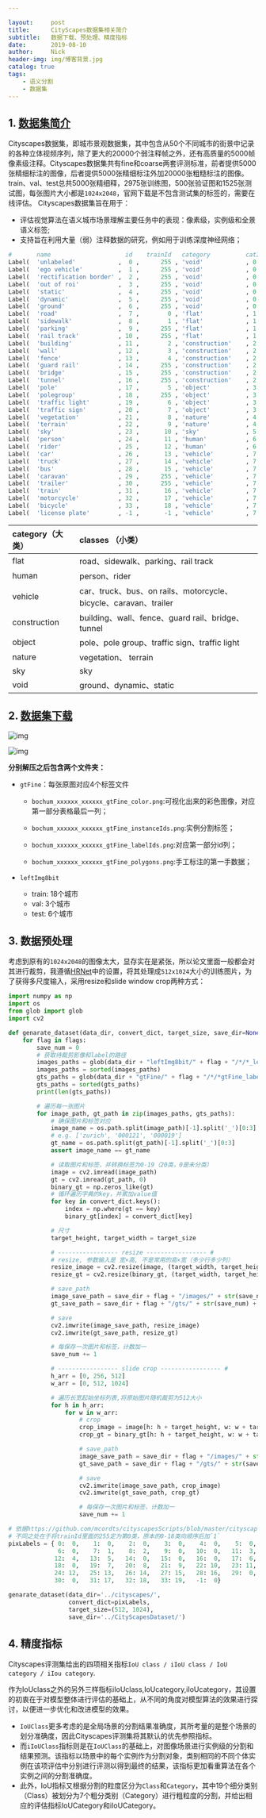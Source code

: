 ```yaml
---

layout:     post
title:      CityScapes数据集相关简介
subtitle:   数据下载、预处理、精度指标
date:       2019-08-10
author:     Nick
header-img: img/博客背景.jpg
catalog: true
tags:
    - 语义分割
    - 数据集
---
```


## 1. [数据集简介](https://www.cityscapes-dataset.com/)

Cityscapes数据集，即城市景观数据集，其中包含从50个不同城市的街景中记录的各种立体视频序列，除了更大的20000个弱注释帧之外，还有高质量的5000帧像素级注释。Cityscapes数据集共有fine和coarse两套评测标准，前者提供5000张精细标注的图像，后者提供5000张精细标注外加20000张粗糙标注的图像。train、val、test总共5000张精细释，2975张训练图，500张验证图和1525张测试图，每张图片大小都是`1024x2048`，官网下载是不包含测试集的标签的，需要在线评估。
Cityscapes数据集旨在用于：

* 评估视觉算法在语义城市场景理解主要任务中的表现：像素级，实例级和全景语义标签;
* 支持旨在利用大量（弱）注释数据的研究，例如用于训练深度神经网络；

```python
#       name                     id    trainId   category          catId        color
Label(  'unlabeled'            ,  0 ,      255 , 'void'            , 0      (  0,  0,  0) ),
Label(  'ego vehicle'          ,  1 ,      255 , 'void'            , 0      , (  0,  0,  0) ),
Label(  'rectification border' ,  2 ,      255 , 'void'            , 0      , (  0,  0,  0) ),
Label(  'out of roi'           ,  3 ,      255 , 'void'            , 0      , (  0,  0,  0) ),
Label(  'static'               ,  4 ,      255 , 'void'            , 0      , (  0,  0,  0) ),
Label(  'dynamic'              ,  5 ,      255 , 'void'            , 0      , (111, 74,  0) ),
Label(  'ground'               ,  6 ,      255 , 'void'            , 0      , ( 81,  0, 81) ),
Label(  'road'                 ,  7 ,        0 , 'flat'            , 1      , (128, 64,128) ),
Label(  'sidewalk'             ,  8 ,        1 , 'flat'            , 1      , (244, 35,232) ),
Label(  'parking'              ,  9 ,      255 , 'flat'            , 1      , (250,170,160) ),
Label(  'rail track'           , 10 ,      255 , 'flat'            , 1      , (230,150,140) ),
Label(  'building'             , 11 ,        2 , 'construction'    , 2      , ( 70, 70, 70) ),
Label(  'wall'                 , 12 ,        3 , 'construction'    , 2      , (102,102,156) ),
Label(  'fence'                , 13 ,        4 , 'construction'    , 2      , (190,153,153) ),
Label(  'guard rail'           , 14 ,      255 , 'construction'    , 2      , (180,165,180) ),
Label(  'bridge'               , 15 ,      255 , 'construction'    , 2      , (150,100,100) ),
Label(  'tunnel'               , 16 ,      255 , 'construction'    , 2      , (150,120, 90) ),
Label(  'pole'                 , 17 ,        5 , 'object'          , 3      , (153,153,153) ),
Label(  'polegroup'            , 18 ,      255 , 'object'          , 3      , (153,153,153) ),
Label(  'traffic light'        , 19 ,        6 , 'object'          , 3      , (250,170, 30) ),
Label(  'traffic sign'         , 20 ,        7 , 'object'          , 3      , (220,220,  0) ),
Label(  'vegetation'           , 21 ,        8 , 'nature'          , 4      , (107,142, 35) ),
Label(  'terrain'              , 22 ,        9 , 'nature'          , 4      , (152,251,152) ),
Label(  'sky'                  , 23 ,       10 , 'sky'             , 5      , ( 70,130,180) ),
Label(  'person'               , 24 ,       11 , 'human'           , 6      , (220, 20, 60) ),
Label(  'rider'                , 25 ,       12 , 'human'           , 6      , (255,  0,  0) ),
Label(  'car'                  , 26 ,       13 , 'vehicle'         , 7      , (  0,  0,142) ),
Label(  'truck'                , 27 ,       14 , 'vehicle'         , 7      , (  0,  0, 70) ),
Label(  'bus'                  , 28 ,       15 , 'vehicle'         , 7      , (  0, 60,100) ),
Label(  'caravan'              , 29 ,      255 , 'vehicle'         , 7      , (  0,  0, 90) ),
Label(  'trailer'              , 30 ,      255 , 'vehicle'         , 7      , (  0,  0,110) ),
Label(  'train'                , 31 ,       16 , 'vehicle'         , 7      , (  0, 80,100) ),
Label(  'motorcycle'           , 32 ,       17 , 'vehicle'         , 7      , (  0,  0,230) ),
Label(  'bicycle'              , 33 ,       18 , 'vehicle'         , 7      , (119, 11, 32) ),
Label(  'license plate'        , -1 ,       -1 , 'vehicle'         , 7      , (  0,  0,142) ),
```

| category（大类） | classes （小类）                                             |
| :--------------- | :----------------------------------------------------------- |
| flat             | road、sidewalk、parking、rail track                          |
| human            | person、rider                                                |
| vehicle          | car、truck、bus、on rails、motorcycle、bicycle、caravan、trailer |
| construction     | building、wall、fence、guard rail、bridge、tunnel            |
| object           | pole、pole group、traffic sign、traffic light                |
| nature           | vegetation、 terrain                                         |
| sky              | sky                                                          |
| void             | ground、dynamic、static                                      |

## 2. [数据集下载](https://www.cityscapes-dataset.com/downloads/)

![img](/img/2019-08-10-1.png)

![img](/img/2019-08-10-2.png)

**分别解压之后包含两个文件夹：**

* `gtFine`：每张原图对应4个标签文件

  * `bochum_xxxxxx_xxxxxx_gtFine_color.png`:可视化出来的彩色图像，对应第一部分表格最后一列；

  * `bochum_xxxxxx_xxxxxx_gtFine_instanceIds.png`:实例分割标签；

  * `bochum_xxxxxx_xxxxxx_gtFine_labelIds.png`:对应第一部分id列；
  * `bochum_xxxxxx_xxxxxx_gtFine_polygons.png`:手工标注的第一手数据；

* `leftImg8bit`
  * train: 18个城市
  - val:  3个城市
  - test:  6个城市

## 3. 数据预处理

考虑到原有的`1024x2048`的图像太大，显存实在是紧张，所以论文里面一般都会对其进行裁剪，我遵循[HRNet](https://arxiv.org/pdf/1904.04514.pdf)中的设置，将其处理成`512x1024`大小的训练图片，为了获得多尺度输入，采用resize和slide window crop两种方式：

```python
import numpy as np
import os
from glob import glob
import cv2

def genarate_dataset(data_dir, convert_dict, target_size, save_dir=None, flags=['train', 'val', 'test']):
    for flag in flags:
        save_num = 0
        # 获取待裁剪影像和label的路径
        images_paths = glob(data_dir + "leftImg8bit/" + flag + "/*/*_leftImg8bit.png")
        images_paths = sorted(images_paths)
        gts_paths = glob(data_dir + "gtFine/" + flag + "/*/*gtFine_labelIds.png")
        gts_paths = sorted(gts_paths)
        print(len(gts_paths))

        # 遍历每一张图片
        for image_path, gt_path in zip(images_paths, gts_paths):
            # 确保图片和标签对应
            image_name = os.path.split(image_path)[-1].split('_')[0:3]  
            # e.g. ['zurich', '000121', '000019']
            gt_name = os.path.split(gt_path)[-1].split('_')[0:3]
            assert image_name == gt_name

            # 读取图片和标签，并转换标签为0-19（20类，0是未分类）
            image = cv2.imread(image_path)
            gt = cv2.imread(gt_path, 0)
            binary_gt = np.zeros_like(gt)
            # 循环遍历字典的key，并累加value值
            for key in convert_dict.keys():
                index = np.where(gt == key)
                binary_gt[index] = convert_dict[key]

            # 尺寸
            target_height, target_width = target_size

            # ----------------- resize ----------------- #
            # resize, 参数输入是 宽×高, 不是常用的高×宽（多少行多少列）
            resize_image = cv2.resize(image, (target_width, target_height), interpolation=cv2.INTER_LINEAR)
            resize_gt = cv2.resize(binary_gt, (target_width, target_height), interpolation=cv2.INTER_NEAREST)

            # save_path
            image_save_path = save_dir + flag + "/images/" + str(save_num) + "_resize.png"
            gt_save_path = save_dir + flag + "/gts/" + str(save_num) + "_resize.png"

            # save
            cv2.imwrite(image_save_path, resize_image)
            cv2.imwrite(gt_save_path, resize_gt)

            # 每保存一次图片和标签，计数加一
            save_num += 1

            # ----------------- slide crop ----------------- #
            h_arr = [0, 256, 512]
            w_arr = [0, 512, 1024]

            # 遍历长宽起始坐标列表,将原始图片随机裁剪为512大小
            for h in h_arr:
                for w in w_arr:
                    # crop
                    crop_image = image[h: h + target_height, w: w + target_width, :]
                    crop_gt = binary_gt[h: h + target_height, w: w + target_width]

                    # save_path
                    image_save_path = save_dir + flag + "/images/" + str(save_num) + "_crop.png"
                    gt_save_path = save_dir + flag + "/gts/" + str(save_num) + "_crop.png"

                    # save
                    cv2.imwrite(image_save_path, crop_image)
                    cv2.imwrite(gt_save_path, crop_gt)

                    # 每保存一次图片和标签，计数加一
                    save_num += 1

# 依据https://github.com/mcordts/cityscapesScripts/blob/master/cityscapesscripts/helpers/labels.py
# 不同之处在于将trainId里面的255定为第0类，原本的0-18类向顺序后加`1`
pixLabels = { 0:  0,    1:  0,    2:  0,    3:  0,    4:  0,    5:  0,
              6:  0,    7:  1,    8:  2,    9:  0,   10:  0,   11:  3,
             12:  4,   13:  5,   14:  0,   15:  0,   16:  0,   17:  6,
             18:  0,   19:  7,   20:  8,   21:  9,   22: 10,   23: 11,
             24: 12,   25: 13,   26: 14,   27: 15,   28: 16,   29:  0,
             30:  0,   31: 17,   32: 18,   33: 19,   -1:  0}

genarate_dataset(data_dir='../cityscapes/',
                 convert_dict=pixLabels,
                 target_size=(512, 1024),
                 save_dir='../CityScapesDataset/')
```

## 4. 精度指标

Cityscapes评测集给出的四项相关指标`IoU class / iIoU class / IoU category / iIou category`.

作为IoUclass之外的另外三样指标iIoUclass,IoUcategory,iIoUcategory，其设置的初衷在于对模型整体进行评估的基础上，从不同的角度对模型算法的效果进行探讨，以便进一步优化和改进模型的效果。

* `IoUClass`更多考虑的是全局场景的分割结果准确度，其所考量的是整个场景的划分准确度，因此Cityscapes评测集将其默认的优先参照指标。
* 而`iIoUClass`指标则是在`IoUClass`的基础上，对图像场景进行实例级的分割和结果预测。该指标以场景中的每个实例作为分割对象，类别相同的不同个体实例在该项评估中分别进行评测以得到最终的结果，该指标更加看重算法在各个实例之间的分割准确度。
* 此外，IoU指标又根据分割的粒度区分为`Class`和`Category`，其中19个细分类别（Class）被划分为7个粗分类别（Category）进行粗粒度的分割，并给出相应的评估指标IoUCategory和iIoUCategory。
